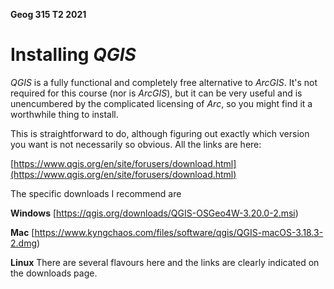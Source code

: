 **Geog 315 T2 2021**

# Installing _QGIS_
_QGIS_ is a fully functional and completely free alternative to _ArcGIS_. It's not required for this course (nor is _ArcGIS_), but it can be very useful and is unencumbered by the complicated licensing of _Arc_, so you might find it a worthwhile thing to install.

This is straightforward to do, although figuring out exactly which version you want is not necessarily so obvious. All the links are here:

[https://www.qgis.org/en/site/forusers/download.html](https://www.qgis.org/en/site/forusers/download.html)

The specific downloads I recommend are

**Windows** [https://qgis.org/downloads/QGIS-OSGeo4W-3.20.0-2.msi)

**Mac** [https://www.kyngchaos.com/files/software/qgis/QGIS-macOS-3.18.3-2.dmg)

**Linux** There are several flavours here and the links are clearly indicated on the downloads page.
